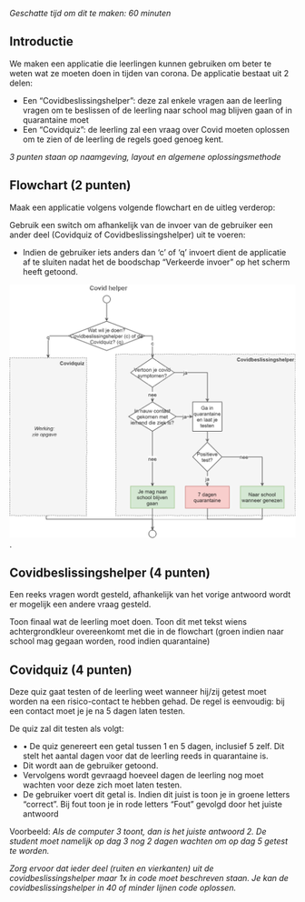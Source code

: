*Geschatte tijd om dit te maken: 60 minuten*

## Introductie
We maken een applicatie die leerlingen kunnen gebruiken om beter te weten wat ze moeten doen in tijden van corona.
De applicatie bestaat uit 2 delen:
* Een “Covidbeslissingshelper”: deze zal enkele vragen aan de leerling vragen om te beslissen of de leerling naar school mag blijven gaan of in quarantaine moet
* Een “Covidquiz”: de leerling zal een vraag over Covid moeten oplossen om te zien of de leerling de regels goed genoeg kent.

*3 punten staan op naamgeving, layout en algemene oplossingsmethode*
## Flowchart (2 punten)
Maak een applicatie volgens volgende flowchart en de uitleg verderop:

Gebruik een switch om afhankelijk van de invoer van de gebruiker een ander deel (Covidquiz of Covidbeslissingshelper) uit te voeren:
* Indien de gebruiker iets anders dan ‘c’ of ‘q’ invoert dient de applicatie af te sluiten nadat het de boodschap “Verkeerde invoer” op het scherm heeft getoond.


![](../../assets/2_beslissingen/covid.png). 


## Covidbeslissingshelper (4 punten)
Een reeks vragen wordt gesteld, afhankelijk van het vorige antwoord wordt er mogelijk een andere vraag gesteld.

Toon finaal wat de leerling moet doen. Toon dit met tekst wiens achtergrondkleur overeenkomt met die in de flowchart (groen indien naar school mag gegaan worden, rood indien quarantaine)
## Covidquiz (4 punten)
Deze quiz gaat testen of de leerling weet wanneer hij/zij getest moet worden na een risico-contact te hebben gehad. De regel is eenvoudig: bij een contact moet je je na 5 dagen laten testen.

De quiz zal dit testen als volgt:
* •	De quiz genereert een getal tussen 1 en 5 dagen, inclusief 5 zelf. Dit stelt het aantal dagen voor dat de leerling reeds in quarantaine is.
* Dit wordt aan de gebruiker getoond.
* Vervolgens wordt gevraagd hoeveel dagen de leerling nog moet wachten voor deze zich moet laten testen.
* De gebruiker voert dit getal is. Indien dit juist is toon je in groene letters “correct”. Bij fout toon je in rode letters “Fout” gevolgd door het juiste antwoord

Voorbeeld:
*Als de computer 3 toont, dan is het juiste antwoord 2. De student moet namelijk op dag 3 nog 2 dagen wachten om op dag 5 getest te worden.*


*Zorg ervoor dat ieder  deel (ruiten en vierkanten) uit de covidbeslissingshelper maar 1x in code moet beschreven staan. Je kan de covidbeslissingshelper in 40 of minder lijnen code oplossen.*